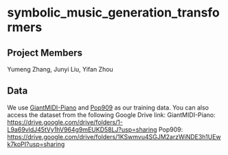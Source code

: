# symbolic_music_generation_transformers
## Project Members
Yumeng Zhang, Junyi Liu, Yifan Zhou
## Data
We use [GiantMIDI-Piano](https://github.com/bytedance/GiantMIDI-Piano) and [Pop909](https://github.com/music-x-lab/POP909-Dataset) as our training data. You can also access the dataset from the following Google Drive link:
GiantMIDI-Piano: https://drive.google.com/drive/folders/1-L9a69vldJ45tVy1hV964g9mEUKD58LJ?usp=sharing
Pop909: https://drive.google.com/drive/folders/1KSwmvu4SGJM2arzWiNDE3h1UEwk7koPI?usp=sharing
